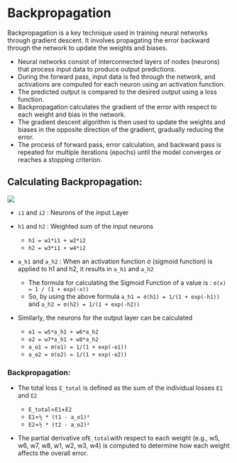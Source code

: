 # Backpropagation

Backpropagation is a key technique used in training neural networks through gradient descent. It involves propagating the error backward through the network to update the weights and biases. 
  - Neural networks consist of interconnected layers of nodes (neurons) that process input data to produce output predictions.
  - During the forward pass, input data is fed through the network, and activations are computed for each neuron using an activation function.
  - The predicted output is compared to the desired output using a loss function.
  - Backpropagation calculates the gradient of the error with respect to each weight and bias in the network.
  - The gradient descent algorithm is then used to update the weights and biases in the opposite direction of the gradient, gradually reducing the error.
  - The process of forward pass, error calculation, and backward pass is repeated for multiple iterations (epochs) until the model converges or reaches a stopping criterion.

## Calculating Backpropagation:
   ![](https://github.com/Shashank-Gottumukkala/ERA-S6/assets/59787210/85ee679d-1edc-4029-a8db-38278aa0b720)
   
   - `i1` and `i2` : Neurons of the input Layer
   - `h1` and `h2` : Weighted sum of the input neurons
   
     - `h1 = w1*i1 + w2*i2`
     - `h2 = w3*i1 + w4*i2`
     
   - `a_h1` and `a_h2` : When an activation function σ (sigmoid function) is applied to h1 and h2, it results in `a_h1` and `a_h2`
   
      - The formula for calculating the Sigmoid Function of a value is : `σ(x) = 1 / (1 + exp(-x))`
      - So, by using the above formula `a_h1 = σ(h1) = 1/(1 + exp(-h1))` and `a_h2 = σ(h2) = 1/(1 + exp(-h2))`
      
   - Similarly, the neurons for the output layer can be calculated
   
      -  `o1 = w5*a_h1 + w6*a_h2`
      -  `o2 = w7*a_h1 + w8*a_h2`
      -  `a_o1 = σ(o1) = 1/(1 + exp(-o1))`
      -  `a_o2 = σ(o2) = 1/(1 + exp(-o2))`
      
### Backpropagation:
   - The total loss `E_total` is defined as the sum of the individual losses `E1` and `E2` 
      
      - `E_total`=`E1`+`E2`
      - `E1`=`½ * (t1 - a_o1)²`
      - `E2`=`½ * (t2 - a_o2)²`
   - The partial derivative of`E_total`with respect to each weight (e.g., w5, w6, w7, w8, w1, w2, w3, w4) is computed to determine how each weight affects the overall error.

